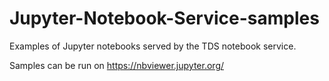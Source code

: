 # Jupyter-Notebook-Service-samples
Examples of Jupyter notebooks served by the TDS notebook service.

Samples can be run on https://nbviewer.jupyter.org/ 
